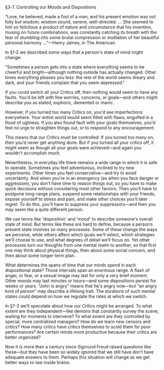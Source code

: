 §3-7. Controlling our Moods and Dispositions

“Love, he believed, made a fool of a man, and his present emotion was not folly but wisdom; wisdom sound, serene, well-directed. … She seemed to him so felicitous a product of nature and circumstance that his invention, musing on future combinations, was constantly catching its breath with the fear of stumbling into some brutal compression or mutilation of her beautiful personal harmony …”—Henry James, in The American.

In §1-2 we described some ways that a person's state of mind might change:

"Sometimes a person gets into a state where everything seems to be cheerful and bright—although nothing outside has actually changed. Other times everything pleases you less: the rest of the world seems dreary and dark, and your friends complain that you seem depressed."

If you could switch all your Critics off, then nothing would seem to have any faults. You'd be left with few worries, concerns, or goals—and others might describe you as elated, euphoric, demented or manic.

However, if you turned too many Critics on, you'd see imperfections everywhere. Your entire world would seem filled with flaws, engulfed in a flood of ugliness. If you also found fault with your goals themselves, you'd feel no urge to straighten things out, or to respond to any encouragement.

This means that our Critics must be controlled: If you turned too many on, then you’d never get anything done. But if you turned all your critics off, it might seem as though all your goals were achieved—and again you wouldn't accomplish much.

Nevertheless, in everyday life there remains a wide range in which it is safe to operate. Sometimes you feel adventurous, inclined to try new experiments. Other times you feel conservative—and try to avoid uncertainty. And when you're in an emergency (as when you face danger or aggression), you don’t have time to reason things out, so you have to make quick decisions without considering most other factors. Then you’ll have to postpone long-range plans, suspend some relationships with your friends, expose yourself to stress and pain, and make other choices you’ll later regret. To do this, you'll have to suppress your suppressors—and then you may seem like a quite different person.

We use terms like 'disposition' and 'mood' to describe someone's overall state of mind. But terms like these are hard to define, because a person’s present state involves so many processes. Some of these change the ways we perceive, while others affect which goals we'll select, which strategies we’ll choose to use, and what degrees of detail we’ll focus on. Yet other processes turn our thoughts from one mental realm to another, so that first one may think about physical things, then about some social concern, and then about some longer-term plan.

What determines the spans of time that our minds spend in each dispositional state? Those intervals span an enormous range. A flash of anger, or fear, or a sexual image may last for only a very brief moment. Other moods may last minutes or hours—and some dispositions persist for weeks or years. "John is angry" means that he's angry now—but "an angry kind of person" may describe a lifelong trait. The durations of such mental states could depend on how we regulate the rates at which we switch.

In §7-2 we’ll speculate about how our Critics might be arranged. To what extent are they independent—like demons that constantly survey the scene, waiting for moments to intervene? To what extent are they controlled by special, more centralized managers? How do we learn new censors and critics? How many critics have critics themselves to scold them for poor performances? Are certain minds more productive because their critics are better organized?

Now it is more than a century since Sigmund Freud raised questions like these—but they have been so widely ignored that we still have don’t have adequate answers to them. Perhaps this situation will change as we get better ways to see inside brains.
